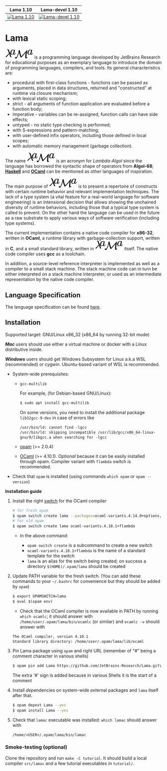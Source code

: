 | Lama         1.10    | Lama-devel        1.10     |
| -------------------- | -------------------------- |
| [![Lama 1.10][1]][2] | [![Lama-devel 1.10][3]][4] |

[1]:  https://github.com/JetBrains-Research/Lama/workflows/Build/badge.svg?branch=1.10
[2]:  https://github.com/JetBrains-Research/Lama/actions
[3]:  https://github.com/JetBrains-Research/Lama-devel/workflows/Build/badge.svg?branch=1.10
[4]:  https://github.com/JetBrains-Research/Lama-devel/actions

# Lama

![lama](lama.svg) is a programming language developed by JetBrains Research for educational purposes as an exemplary language to introduce the domain of programming languages, compilers, and tools.
Its general characteristics are:

* procedural with first-class functions - functions can be passed as arguments, placed in data structures,
  returned and "constructed" at runtime via closure mechanism;
* with lexical static scoping;
* strict - all arguments of function application are evaluated before a function body;
* imperative - variables can be re-assigned, function calls can have side effects;
* untyped - no static type checking is performed;
* with S-expressions and pattern-matching;
* with user-defined infix operators, including those defined in local scopes;
* with automatic memory management (garbage collection).

The name ![lama](lama.svg) is an acronym for *Lambda-Algol* since the language has borrowed the syntactic shape of operators from **Algol-68**; [**Haskell**](http://www.haskell.org) and [**OCaml**](http://ocaml.org) can be mentioned as other languages of inspiration.

The main purpose of ![lama](lama.svg) is to present a repertoire of constructs with certain runtime behavior and relevant implementation techniques.
The lack of a type system (a vital feature for a real-world language
for software engineering) is an intensional decision that allows showing the unchained diversity of runtime behaviors, including those that a typical type system is called to prevent. 
On the other hand the language can be used in the future as a raw substrate to apply various ways of software verification (including type systems).

The current implementation contains a native code compiler for **x86-32**, written in **OCaml**, a runtime library with garbage-collection support, written in **C**, and a small standard library, written in ![lama](lama.svg) itself.
The native code compiler uses **gcc** as a toolchain.

In addition, a source-level reference interpreter is implemented as well as a compiler to a small stack machine. 
The stack machine code can in turn be either interpreted on a stack machine interpreter, or used as an intermediate representation by the native code compiler.

## Language Specification

The language specification can be found [here](lama-spec.pdf).

## Installation

Supported target: GNU/Linux x86_32 (x86_64 by running 32-bit mode)

***Mac*** users should use either a virtual machine or docker with a Linux distributive inside.

***Windows*** users should get Windows Subsystem for Linux a.k.a WSL (recommended) or cygwin.
Ubuntu-based variant of WSL is recommended.

* System-wide prerequisites:

  - `gcc-multilib`
    
    For example, (for Debian-based GNU/Linux):
    ```bash 
    $ sudo apt install gcc-multilib
    ```

     On some versions, you need to install the additional package `lib32gcc-9-dev` in case of errors like
       ```
      /usr/bin/ld: cannot find -lgcc
      /usr/bin/ld: skipping incompatible /usr/lib/gcc/x86_64-linux-gnu/9/libgcc.a when searching for -lgcc
       ```
  - [opam](http://opam.ocaml.org) (>= 2.0.4)
  - [OCaml](http://ocaml.org) (>= 4.10.1). *Optional* because it can be easily installed through opam.
  Compiler variant with `flambda` switch is recommended.

* Check that `opam` is installed (using commands `which opam` or `opam --version`)

**Installation guide**

1. Install the right [switch](https://opam.ocaml.org/doc/Manual.html#Switches) for the OCaml compiler

    ```bash
    # for fresh opam 
    $ opam switch create lama --packages=ocaml-variants.4.14.0+options,ocaml-option-flambda 
    # for old opam 
    $ opam switch create lama ocaml-variants.4.10.1+flambda   
    ```

    * In the above command:

      - `opam switch create` is a subcommand to create a new switch
      - `ocaml-variants.4.10.1+flambda` is the name of a standard template for the switch
      - `lama` is an alias for the switch being created; on success a directory `$(HOME)/.opam/lama` should be created

2. Update PATH variable for the fresh switch. (You can add these commands to your `~/.bashrc` for convenience but they should be added by `opam`)
    ```bash
    $ export OPAMSWITCH=lama
    $ eval $(opam env)
    ```

     * Check that the OCaml compiler is now available in PATH by running `which ocamlc`; it should answer with `/home/user/.opam/lama/bin/ocamlc` (or similar) and `ocamlc -v` should answer with
    ```
    The OCaml compiler, version 4.10.1
    Standard library directory: /home/user/.opam/lama/lib/ocaml
    ```

3. Pin Lama package using `opam` and right URL (remember of "#" being a comment character in various shells)

    ```bash
    $ opam pin add Lama https://github.com/JetBrains-Research/Lama.git\#1.10 --no-action
    ```

    The extra '#' sign is added because in various Shells it is the start of a comment

4. Install *dep*endencies on system-wide *ext*ernal packages and `lama` itself after that.

    ```bash
    $ opam depext Lama --yes
    $ opam install Lama --yes
    ```

5. Check that `lamac` executable was installed: `which lamac` should answer with

    ```
    /home/<USER>/.opam/lama/bin/lamac
    ```

### Smoke-testing (optional)

Clone the repository and run `make -C tutorial`. 
It should build a local compiler `src/lamac` and a few tutorial executables in `tutorial/`.
